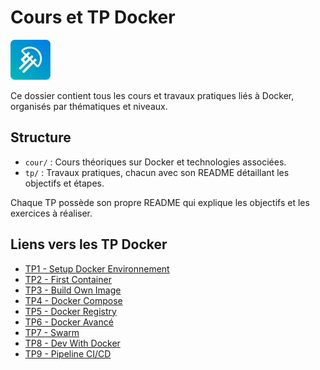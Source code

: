 # Cours et TP Docker

![LaMeDuSe_LOGO](./img/LaMeDuSe_logo.webp)

Ce dossier contient tous les cours et travaux pratiques liés à Docker, organisés par thématiques et niveaux.

## Structure
- `cour/` : Cours théoriques sur Docker et technologies associées.
- `tp/` : Travaux pratiques, chacun avec son README détaillant les objectifs et étapes.

Chaque TP possède son propre README qui explique les objectifs et les exercices à réaliser.

## Liens vers les TP Docker
- [TP1 - Setup Docker Environnement](./tp/TP1-SetupDockerEnvironement/README.md)
- [TP2 - First Container](./tp/TP2-FirstContainer/README.md)
- [TP3 - Build Own Image](./tp/TP3-BuildOwnImage/README.md)
- [TP4 - Docker Compose](./tp/TP4-DockerCompose/README.md)
- [TP5 - Docker Registry](./tp/TP5-DockerRegistre/README.md)
- [TP6 - Docker Avancé](./tp/TP6-DockerAvancé/README.md)
- [TP7 - Swarm](./tp/TP7-Swarm/README.md)
- [TP8 - Dev With Docker](./tp/TP8-DevWithDocker/README.md)
- [TP9 - Pipeline CI/CD](./tp/TP9-Pipeline_CICD/README.md)
